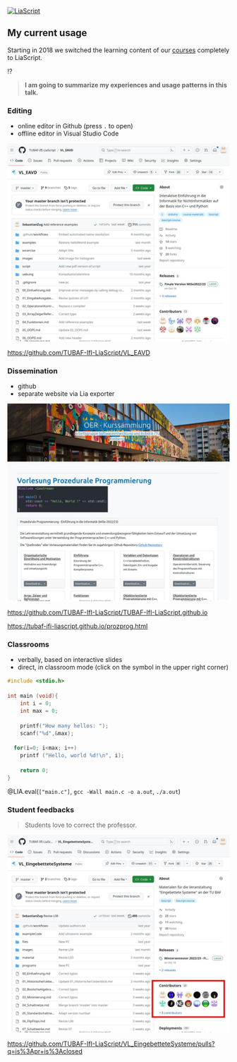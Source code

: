 <!--
author:   Sebastian Zug

email:    Sebastian.Zug@informatik.tu-freiberg.de

version:  1.0.4

language: de

mode:     Presentation

comment:  This course introduces LiaScript and explains the benefits of the new,
          open-source concept.

logo:     ./images/logo.png

import: https://raw.githubusercontent.com/LiaScript/CodeRunner/master/README.md

translation: Deutsch  translations/German.md
-->

[![LiaScript](https://raw.githubusercontent.com/LiaScript/LiaScript/master/badges/course.svg)](https://liascript.github.io/course/?https://github.com/LiaPlayground/Brasil_2023/blob/master/best_practice.md)

## My current usage

Starting in 2018 we switched the learning content of our [courses](https://github.com/TUBAF-IfI-LiaScript) completely to LiaScript.

!?[](https://github.com/LiaPlayground/LiaScript-User-Symposium-2023/raw/main/vid/TUBAF.mp4)

> __I am going to summarize my experiences and usage patterns in this talk.__

### Editing 

+ online editor in Github (press `.` to open)
+ offline editor in Visual Studio Code 

![](./pic/EAVD_github_Screen_shot.jpg)

https://github.com/TUBAF-IfI-LiaScript/VL_EAVD


### Dissemination

+ github
+ separate website via Lia exporter

![](./pic/EAVD_oer_Screen_shot.jpg)

https://github.com/TUBAF-IfI-LiaScript/TUBAF-IfI-LiaScript.github.io

https://tubaf-ifi-liascript.github.io/prozprog.html

### Classrooms 

+ verbally, based on interactive slides
+ direct, in classroom mode (click on the symbol in the upper right corner)

```c
#include <stdio.h>

int main (void){
	int i = 0;
	int max = 0;

	printf("How many hellos: ");
	scanf("%d",&max);

  for(i=0; i<max; i++)
    printf ("Hello, world %d!\n", i);

	return 0;
}
```
@LIA.eval(`["main.c"]`, `gcc -Wall main.c -o a.out`, `./a.out`)

### Student feedbacks 

> Students love to correct the professor.

![](./pic/DS_oer_Screen_shot.jpg)

https://github.com/TUBAF-IfI-LiaScript/VL_EingebetteteSysteme/pulls?q=is%3Apr+is%3Aclosed